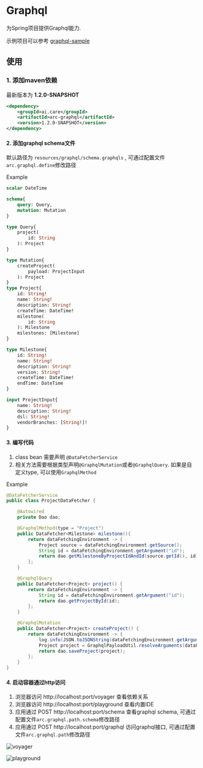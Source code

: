 # Graphql

为Spring项目提供Graphql能力.

示例项目可以参考 [graphql-sample](./sample/graphql-sample)

## 使用

### 1. 添加maven依赖

最新版本为 **1.2.0-SNAPSHOT**

```xml
<dependency>
    <groupId>ai.care</groupId>
    <artifactId>arc-graphql</artifactId>
    <version>1.2.0-SNAPSHOT</version>
</dependency>
```
#### 2. 添加graphql schema文件 

默认路径为 `resources/graphql/schema.graphqls` , 可通过配置文件`arc.graphql.define`修改路径

Example

```graphql
scalar DateTime

schema{
    query: Query,
    mutation: Mutation
}

type Query{
    project(
        id: String
    ): Project
}

type Mutation{
    createProject(
        payload: ProjectInput
    ): Project
}
type Project{
    id: String!
    name: String!
    description: String!
    createTime: DateTime!
    milestone(
        id: String
    ): Milestone
    milestones: [Milestone]
}

type Milestone{
    id: String!
    name: String!
    description: String!
    version: String!
    createTime: DateTime!
    endTime: DateTime
}

input ProjectInput{
    name: String!
    description: String!
    dsl: String!
    vendorBranches: [String!]!
}
```

#### 3. 编写代码

1. class bean 需要声明 `@DataFetcherService` 
2. 相关方法需要根据类型声明`@GraphqlMutation`或者`@GraphqlQuery`. 如果是自定义type, 可以使用`GraphqlMethod`

Example

```java
@DataFetcherService
public class ProjectDataFetcher {

    @Autowired
    private Dao dao;

    @GraphqlMethod(type = "Project")
    public DataFetcher<Milestone> milestone(){
        return dataFetchingEnvironment -> {
            Project source = dataFetchingEnvironment.getSource();
            String id = dataFetchingEnvironment.getArgument("id");
            return dao.getMilestoneByProjectIdAndId(source.getId(), id);
        };
    }

    @GraphqlQuery
    public DataFetcher<Project> project() {
        return dataFetchingEnvironment -> {
            String id = dataFetchingEnvironment.getArgument("id");
            return dao.getProjectById(id);
        };
    }

    @GraphqlMutation
    public DataFetcher<Project> createProject() {
        return dataFetchingEnvironment -> {
            log.info(JSON.toJSONString(dataFetchingEnvironment.getArguments()));
            Project project = GraphqlPayloadUtil.resolveArguments(dataFetchingEnvironment.getArguments(), Project.class);
            return dao.saveProject(project);
        };
    }
}
```

#### 4. 启动容器通过http访问

1. 浏览器访问 http://localhost:port/voyager 查看依赖关系
2. 浏览器访问 http://localhost:port/playground 查看内置IDE
3. 应用通过 POST http://localhost:port/schema 查看graphql schema, 可通过配置文件`arc.graphql.path.schema`修改路径
4. 应用通过 POST http://localhost:port/graphql 访问graphql接口, 可通过配置文件`arc.graphql.path`修改路径

![voyager](./doc/voyager.jpeg)

![playground](./doc/playground.jpeg)
